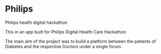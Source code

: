 # Philips
Philips health digital hackathon

This in an app built for Philips Digital Health Care Hackathon

The main aim of the project was to build a platform between the patients of Diabetes and the respective Doctors under 
a single forum.
